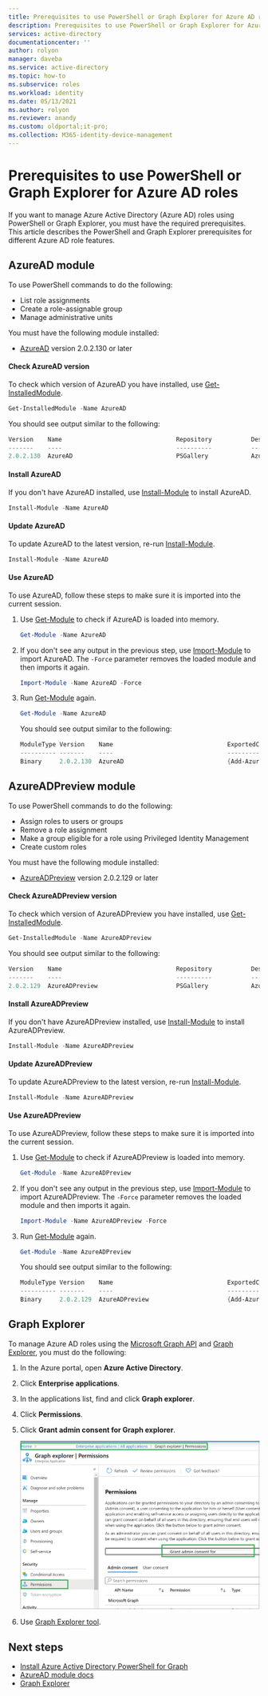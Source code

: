 ```yaml
---
title: Prerequisites to use PowerShell or Graph Explorer for Azure AD roles - Azure Active Directory
description: Prerequisites to use PowerShell or Graph Explorer for Azure Active Directory roles.
services: active-directory
documentationcenter: ''
author: rolyon
manager: daveba
ms.service: active-directory
ms.topic: how-to
ms.subservice: roles
ms.workload: identity
ms.date: 05/13/2021
ms.author: rolyon
ms.reviewer: anandy
ms.custom: oldportal;it-pro;
ms.collection: M365-identity-device-management
---
```


# Prerequisites to use PowerShell or Graph Explorer for Azure AD roles

If you want to manage Azure Active Directory (Azure AD) roles using PowerShell or Graph Explorer, you must have the required prerequisites. This article describes the PowerShell and Graph Explorer prerequisites for different Azure AD role features.

## AzureAD module

To use PowerShell commands to do the following:

- List role assignments
- Create a role-assignable group
- Manage administrative units

You must have the following module installed:

- [AzureAD](https://www.powershellgallery.com/packages/AzureAD) version 2.0.2.130 or later


#### Check AzureAD version

To check which version of AzureAD you have installed, use [Get-InstalledModule](/powershell/module/powershellget/get-installedmodule).

```powershell
Get-InstalledModule -Name AzureAD
```

You should see output similar to the following:

```powershell
Version    Name                                Repository           Description
-------    ----                                ----------           -----------
2.0.2.130  AzureAD                             PSGallery            Azure Active Directory V2 General Availability M...
```

#### Install AzureAD

If you don't have AzureAD installed, use [Install-Module](/powershell/module/powershellget/install-module) to install AzureAD.

```powershell
Install-Module -Name AzureAD
```

#### Update AzureAD

To update AzureAD to the latest version, re-run [Install-Module](/powershell/module/powershellget/install-module).

```powershell
Install-Module -Name AzureAD
```

#### Use AzureAD

To use AzureAD, follow these steps to make sure it is imported into the current session.

1. Use [Get-Module](/powershell/module/microsoft.powershell.core/get-module) to check if AzureAD is loaded into memory.

    ```powershell
    Get-Module -Name AzureAD
    ```

1. If you don't see any output in the previous step, use [Import-Module](/powershell/module/powershellget/import-module) to import AzureAD. The `-Force` parameter removes the loaded module and then imports it again.

    ```powershell
    Import-Module -Name AzureAD -Force
    ```

1. Run [Get-Module](/powershell/module/microsoft.powershell.core/get-module) again.

    ```powershell
    Get-Module -Name AzureAD
    ```

    You should see output similar to the following:
    
    ```powershell
    ModuleType Version    Name                                ExportedCommands
    ---------- -------    ----                                ----------------
    Binary     2.0.2.130  AzureAD                             {Add-AzureADApplicationOwner, Add-AzureADDeviceRegisteredO...
    ```

## AzureADPreview module

To use PowerShell commands to do the following:

- Assign roles to users or groups
- Remove a role assignment
- Make a group eligible for a role using Privileged Identity Management
- Create custom roles

You must have the following module installed:

- [AzureADPreview](https://www.powershellgallery.com/packages/AzureADPreview) version 2.0.2.129 or later


#### Check AzureADPreview version

To check which version of AzureADPreview you have installed, use [Get-InstalledModule](/powershell/module/powershellget/get-installedmodule).

```powershell
Get-InstalledModule -Name AzureADPreview
```

You should see output similar to the following:

```powershell
Version    Name                                Repository           Description
-------    ----                                ----------           -----------
2.0.2.129  AzureADPreview                      PSGallery            Azure Active Directory V2 Preview Module. ...
```

#### Install AzureADPreview

If you don't have AzureADPreview installed, use [Install-Module](/powershell/module/powershellget/install-module) to install AzureADPreview.

```powershell
Install-Module -Name AzureADPreview
```

#### Update AzureADPreview

To update AzureADPreview to the latest version, re-run [Install-Module](/powershell/module/powershellget/install-module).

```powershell
Install-Module -Name AzureADPreview
```

#### Use AzureADPreview

To use AzureADPreview, follow these steps to make sure it is imported into the current session.

1. Use [Get-Module](/powershell/module/microsoft.powershell.core/get-module) to check if AzureADPreview is loaded into memory.

    ```powershell
    Get-Module -Name AzureADPreview
    ```

1. If you don't see any output in the previous step, use [Import-Module](/powershell/module/powershellget/import-module) to import AzureADPreview. The `-Force` parameter removes the loaded module and then imports it again.

    ```powershell
    Import-Module -Name AzureADPreview -Force
    ```

1. Run [Get-Module](/powershell/module/microsoft.powershell.core/get-module) again.

    ```powershell
    Get-Module -Name AzureADPreview
    ```

    You should see output similar to the following:
    
    ```powershell
    ModuleType Version    Name                                ExportedCommands
    ---------- -------    ----                                ----------------
    Binary     2.0.2.129  AzureADPreview                      {Add-AzureADAdministrativeUnitMember, Add-AzureADApplicati...
    ```

## Graph Explorer

To manage Azure AD roles using the [Microsoft Graph API](/graph/overview) and [Graph Explorer](/graph/graph-explorer/graph-explorer-overview), you must do the following:

1. In the Azure portal, open **Azure Active Directory**.

1. Click **Enterprise applications**.

1. In the applications list, find and click **Graph explorer**.

1. Click **Permissions**.

1. Click **Grant admin consent for Graph explorer**.

    ![Screenshot showing the "Grant admin consent for Graph explorer" link.](./media/prerequisites/select-graph-explorer.png)

1. Use [Graph Explorer tool](https://aka.ms/ge).

## Next steps

- [Install Azure Active Directory PowerShell for Graph](/powershell/azure/active-directory/install-adv2)
- [AzureAD module docs](/powershell/module/azuread/)
- [Graph Explorer](/graph/graph-explorer/graph-explorer-overview)
